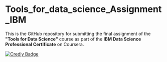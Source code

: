 # Tools_for_data_science_Assignment_IBM

This is the GitHub repository for submitting the final assignment of the **"Tools for Data Science"** course as part of the **IBM Data Science Professional Certificate** on Coursera.

[![Credly Badge](https://images.credly.com/size/220x220/images/1447954e-9923-4703-a647-eac80e5f0682/image.png)](https://www.credly.com/badges/55f29f53-7178-40d7-9146-81766766bba3/public_url)


